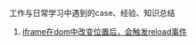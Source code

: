 工作与日常学习中遇到的case、经验、知识总结

1. [iframe在dom中改变位置后，会触发reload事件](https://github.com/super-zz/FE-/issues/1)
